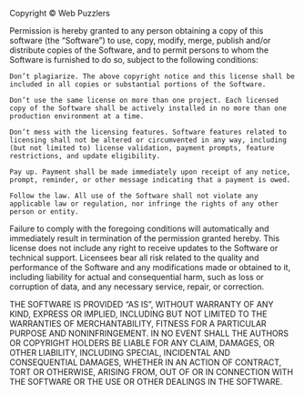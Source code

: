 Copyright © Web Puzzlers

Permission is hereby granted to any person obtaining a copy of this software (the “Software”) to use, copy, modify, merge, publish and/or distribute copies of the Software, and to permit persons to whom the Software is furnished to do so, subject to the following conditions:

    Don’t plagiarize. The above copyright notice and this license shall be included in all copies or substantial portions of the Software.

    Don’t use the same license on more than one project. Each licensed copy of the Software shall be actively installed in no more than one production environment at a time.

    Don’t mess with the licensing features. Software features related to licensing shall not be altered or circumvented in any way, including (but not limited to) license validation, payment prompts, feature restrictions, and update eligibility.

    Pay up. Payment shall be made immediately upon receipt of any notice, prompt, reminder, or other message indicating that a payment is owed.

    Follow the law. All use of the Software shall not violate any applicable law or regulation, nor infringe the rights of any other person or entity.

Failure to comply with the foregoing conditions will automatically and immediately result in termination of the permission granted hereby. This license does not include any right to receive updates to the Software or technical support. Licensees bear all risk related to the quality and performance of the Software and any modifications made or obtained to it, including liability for actual and consequential harm, such as loss or corruption of data, and any necessary service, repair, or correction.

THE SOFTWARE IS PROVIDED “AS IS”, WITHOUT WARRANTY OF ANY KIND, EXPRESS OR IMPLIED, INCLUDING BUT NOT LIMITED TO THE WARRANTIES OF MERCHANTABILITY, FITNESS FOR A PARTICULAR PURPOSE AND NONINFRINGEMENT. IN NO EVENT SHALL THE AUTHORS OR COPYRIGHT HOLDERS BE LIABLE FOR ANY CLAIM, DAMAGES, OR OTHER LIABILITY, INCLUDING SPECIAL, INCIDENTAL AND CONSEQUENTIAL DAMAGES, WHETHER IN AN ACTION OF CONTRACT, TORT OR OTHERWISE, ARISING FROM, OUT OF OR IN CONNECTION WITH THE SOFTWARE OR THE USE OR OTHER DEALINGS IN THE SOFTWARE.